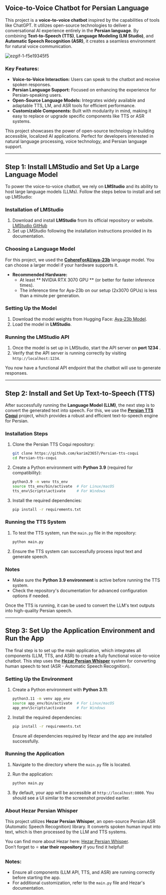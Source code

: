 
## Voice-to-Voice Chatbot for Persian Language

This project is a **voice-to-voice chatbot** inspired by the capabilities of tools like ChatGPT. It utilizes open-source technologies to deliver a conversational AI experience entirely in the **Persian language**. By combining **Text-to-Speech (TTS)**, **Language Modeling (LM Studio)**, and **Automatic Speech Recognition (ASR)**, it creates a seamless environment for natural voice communication.

![ezgif-1-f5e19345f5](https://github.com/user-attachments/assets/de8836be-7d32-4a11-81eb-cfab3fef97b3)

### Key Features:
- **Voice-to-Voice Interaction:** Users can speak to the chatbot and receive spoken responses.
- **Persian Language Support:** Focused on enhancing the experience for Persian-speaking users.
- **Open-Source Language Models:** Integrates widely available and adaptable TTS, LM, and ASR tools for efficient performance.
- **Customizable Components:** Built with modularity in mind, making it easy to replace or upgrade specific components like TTS or ASR systems.

This project showcases the power of open-source technology in building accessible, localized AI applications. Perfect for developers interested in natural language processing, voice technology, and Persian language support.


---

## Step 1: Install LMStudio and Set Up a Large Language Model

To power the voice-to-voice chatbot, we rely on **LMStudio** and its ability to host large language models (LLMs). Follow the steps below to install and set up LMStudio:

### Installation of LMStudio
1. Download and install **LMStudio** from its official repository or website. [LMStudio GitHub](https://github.com/your-link-here)
2. Set up LMStudio following the installation instructions provided in its documentation.

### Choosing a Language Model
For this project, we used the **[CohereForAI/aya-23b](https://huggingface.co/CohereForAI/aya-23-8B)** language model. You can choose a larger model if your hardware supports it.

- **Recommended Hardware:**
  - At least ** NVIDIA RTX 3070 GPU ** (or better for faster inference times).
  - The inference time for Aya-23b on our setup (2x3070 GPUs) is less than a minute per generation.

### Setting Up the Model
1. Download the model weights from Hugging Face: [Aya-23b Model](https://huggingface.co/CohereForAI/aya-23-8B).
2. Load the model in **LMStudio**.

### Running the LMStudio API
1. Once the model is set up in LMStudio, start the API server on **port 1234** .
2. Verify that the API server is running correctly by visiting `http://localhost:1234`.

You now have a functional API endpoint that the chatbot will use to generate responses.

---

## Step 2: Install and Set Up Text-to-Speech (TTS)

After successfully running the **Language Model (LLM)**, the next step is to convert the generated text into speech. For this, we use the **[Persian TTS Coqui](https://github.com/karim23657/Persian-tts-coqui)** project, which provides a robust and efficient text-to-speech engine for Persian.

### Installation Steps
1. Clone the Persian TTS Coqui repository:
   ```bash
   git clone https://github.com/karim23657/Persian-tts-coqui
   cd Persian-tts-coqui
   ```

2. Create a Python environment with **Python 3.9** (required for compatibility):
   ```bash
   python3.9 -m venv tts_env
   source tts_env/bin/activate  # For Linux/macOS
   tts_env\Scripts\activate     # For Windows
   ```

3. Install the required dependencies:
   ```bash
   pip install -r requirements.txt
   ```

### Running the TTS System
1. To test the TTS system, run the `main.py` file in the repository:
   ```bash
   python main.py
   ```

2. Ensure the TTS system can successfully process input text and generate speech.

### Notes
- Make sure the **Python 3.9 environment** is active before running the TTS system.
- Check the repository's documentation for advanced configuration options if needed.

Once the TTS is running, it can be used to convert the LLM's text outputs into high-quality Persian speech.

---

## Step 3: Set Up the Application Environment and Run the App

The final step is to set up the main application, which integrates all components (LLM, TTS, and ASR) to create a fully functional voice-to-voice chatbot. This step uses the **[Hezar Persian Whisper](https://github.com/hezarai/)** system for converting human speech to text (ASR - Automatic Speech Recognition).

### Setting Up the Environment
1. Create a Python environment with **Python 3.11**:
   ```bash
   python3.11 -m venv app_env
   source app_env/bin/activate  # For Linux/macOS
   app_env\Scripts\activate     # For Windows
   ```

2. Install the required dependencies:
   ```bash
   pip install -r requirements.txt
   ```

   Ensure all dependencies required by Hezar and the app are installed successfully.

### Running the Application
1. Navigate to the directory where the `main.py` file is located.
2. Run the application:
   ```bash
   python main.py
   ```

3. By default, your app will be accessible at `http://localhost:8000`. You should see a UI similar to the screenshot provided earlier.

### About Hezar Persian Whisper
This project utilizes **Hezar Persian Whisper**, an open-source Persian ASR (Automatic Speech Recognition) library. It converts spoken human input into text, which is then processed by the LLM and TTS systems.

You can find more about Hezar here: [Hezar Persian Whisper](https://github.com/hezarai/).  
Don’t forget to ⭐ **star their repository** if you find it helpful!

### Notes:
- Ensure all components (LLM API, TTS, and ASR) are running correctly before starting the app.
- For additional customization, refer to the `main.py` file and Hezar's documentation.


